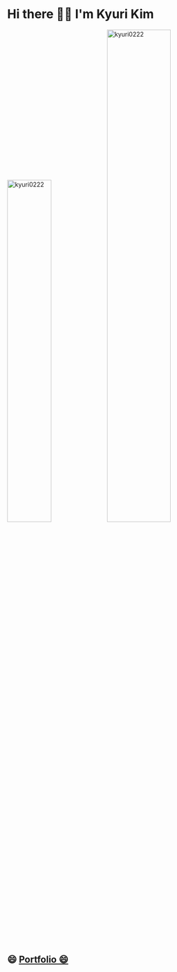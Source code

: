 
<div>
  <h1>Hi there 🖐🏻  I'm Kyuri Kim
</h1>
  <p>
    <img src="https://github-readme-stats.always0ne.vercel.app/api/top-langs/?username=kyuri0222&layout=compact&hide=html&langs_count=6" alt="kyuri0222" width="45%" />
   <img src="https://github-readme-stats.vercel.app/api?username=kyuri0222&show_icons=true" alt="kyuri0222"  width="54%"/>
  </p>
</div>

<div> <h2>😄 
  <a href="https://www.notion.so/Kyuri-Kim-ce53e5b5aa9b43c889f38cf6e9007a91">
  Portfolio 😄 
  </a>
    </h2>
</div>

